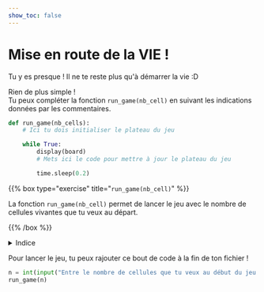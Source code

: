 ```yaml
---
show_toc: false
---
```


# Mise en route de la **VIE** !

Tu y es presque ! Il ne te reste plus qu'à démarrer la vie :D

Rien de plus simple !<br>
Tu peux compléter la fonction `run_game(nb_cell)` en suivant les indications données par les commentaires.

```python
def run_game(nb_cells):
    # Ici tu dois initialiser le plateau du jeu

    while True:
        display(board)
        # Mets ici le code pour mettre à jour le plateau du jeu

        time.sleep(0.2)
```

{{% box type="exercise" title="`run_game(nb_cell)`" %}}

La fonction `run_game(nb_cell)` permet de lancer le jeu avec le nombre de cellules vivantes que tu veux au départ.

{{% /box %}}


<details>
<summary>Indice</summary>

Il faudra utiliser les fonctions `create_board()`, `init_board(board, nb_cell)` et `next_generation(board)`

</details>

Pour lancer le jeu, tu peux rajouter ce bout de code à la fin de ton fichier !
```python
n = int(input("Entre le nombre de cellules que tu veux au début du jeu : "))
run_game(n)
```